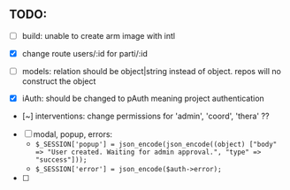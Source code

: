 
## TODO:

- [ ] build: unable to create arm image with intl

- [X] change route users/:id for parti/:id
- [ ] models: relation should be object|string instead of object. repos will no construct the object

- [X] iAuth: should be changed to pAuth meaning project authentication
- [~] interventions: change permissions for 'admin', 'coord', 'thera' ??

- [ ] modal, popup, errors:
  - `$_SESSION['popup'] = json_encode(json_encode((object) ["body" => "User created. Waiting for admin approval.", "type" => "success"]));`
  - `$_SESSION['error'] = json_encode($auth->error);`
- [ ]
